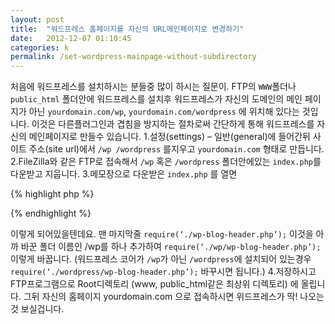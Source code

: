 ```yaml
---
layout: post
title:  "워드프레스 홈페이지를 자신의 URL메인페이지로 변경하기"
date:   2012-12-07 01:10:45
categories: k
permalink: /set-wordpress-mainpage-without-subdirectory
---
```


처음에 워드프레스를 설치하시는 분들중 많이 하시는 질문이.
FTP의 ``WWW``폴더나 ``public_html`` 폴더안에 워드프레스를 설치후 워드프레스가 자신의 도메인의 메인 페이지가 아닌
``yourdomain.com/wp``, ``yourdomain.com/wordpress`` 에 위치해 있다는 것입니다.
이것은 다른플러그인과 겹침을 방지하는 절차로써 간단하게 통해 워드프레스를 자신의 메인페이지로 만들수 있습니다.
1.설정(settings) – 일반(general)에 들어간뒤 사이트 주소(site url)에서 ``/wp /wordpress`` 를지우고 ``yourdomain.com`` 형태로 만듭니다.
2.FileZilla와 같은 FTP로 접속해서 ``/wp`` 혹은 ``/wordpress`` 폴더안에있는 ``index.php``를 다운받고 지웁니다.
3.메모장으로 다운받은 ``index.php`` 를 열면

{% highlight php %}
<?php
/**
* Front to the WordPress application. This file doesn’t do anything, but loads
* wp-blog-header.php which does and tells WordPress to load the theme.
*
* @package WordPress
*/
/**
* Tells WordPress to load the WordPress theme and output it.
*
* @var bool
*/
define('WP_USE_THEMES', true);
/** Loads the WordPress Environment and Template */
require('./wp-blog-header.php');

//..?>
{% endhighlight %}

이렇게 되어있을텐데요.
맨 마지막줄
``require(‘./wp-blog-header.php’);``
이것을 아까 바꾼 폴더 이름인 /wp를 하나 추가하여
``require(‘./wp/wp-blog-header.php’);``
이렇게 바꿉니다.
(워드프레스 코어가 ``/wp``가 아닌 ``/wordpress``에 설치되어 있는경우  ``require(‘./wordpress/wp-blog-header.php’);`` 바꾸시면 됩니다.)
4.저장하시고 FTP프로그램으로 Root디렉토리 (www, public_html같은 최상위 디렉토리)
에 올립니다.
그뒤 자신의 홈페이지 yourdomain.com 으로 접속하시면 위드프레스가 딱! 나오는것 보실겁니다.
